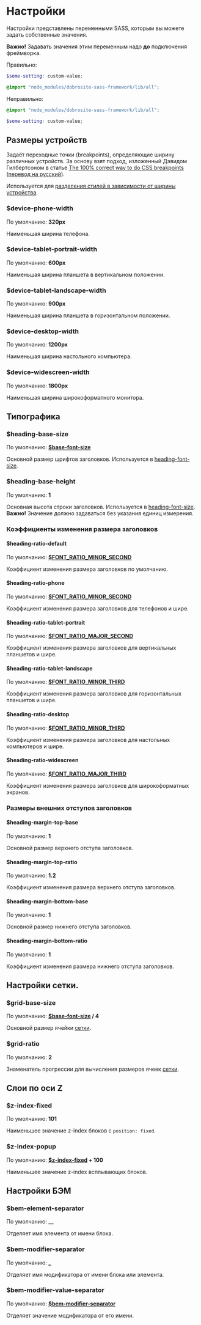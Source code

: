 # Настройки

Настройки представлены переменными SASS, которым вы можете задать собственные значения.

**Важно!** Задавать значения этим переменным надо **до** подключения фреймворка.

Правильно:

```scss
$some-setting: custom-value;

@import "node_modules/dobrosite-sass-framework/lib/all";
```

Неправильно:

```scss
@import "node_modules/dobrosite-sass-framework/lib/all";

$some-setting: custom-value;
```

## Размеры устройств

Задаёт переходные точки (breakpoints), определяющие ширину различных устройств. За основу взят
подход, изложенный Дэвидом Гилбертсоном в статье
[The 100% correct way to do CSS breakpoints](https://medium.com/p/88d6a5ba1862)
([перевод на русский](http://css-live.ru/articles-css/pravilnye-kontrolnye-tochki-v-css.html)).

Используется для [разделения стилей в зависимости от ширины
устройства](adaptive.ru.md#Определение-ширины-устройства).

### $device-phone-width

По умолчанию: **320px**

Наименьшая ширина телефона.

### $device-tablet-portrait-width

По умолчанию: **600px**
                    
Наименьшая ширина планшета в вертикальном положении.

### $device-tablet-landscape-width

По умолчанию: **900px**
                    
Наименьшая ширина планшета в горизонтальном положении.

### $device-desktop-width

По умолчанию: **1200px**
                     
Наименьшая ширина настольного компьютера.

### $device-widescreen-width

По умолчанию: **1800px**
                     
Наименьшая ширина широкоформатного монитора.


## Типографика

### $heading-base-size

По умолчанию: **[$base-font-size](http://compass-style.org/reference/compass/typography/vertical_rhythm/#const-base-font-size)**

Основной размер шрифтов заголовков. Используется в
[heading-font-size](typography.ru.md#heading-font-size). 

### $heading-base-height

По умолчанию: **1**

Основная высота строки заголовков. Используется в
[heading-font-size](typography.ru.md#heading-font-size). **Важно!** Значение должно задаваться без
указания единиц измерения.

### Коэффициенты изменения размера заголовков

#### $heading-ratio-default

По умолчанию: **[$FONT_RATIO_MINOR_SECOND](constants.ru.md#Коэффициенты-изменения-размера-шрифта)**

Коэффициент изменения размера заголовков по умолчанию.

#### $heading-ratio-phone

По умолчанию: **[$FONT_RATIO_MINOR_SECOND](constants.ru.md#Коэффициенты-изменения-размера-шрифта)**

Коэффициент изменения размера заголовков для телефонов и шире.

#### $heading-ratio-tablet-portrait

По умолчанию: **[$FONT_RATIO_MAJOR_SECOND](constants.ru.md#Коэффициенты-изменения-размера-шрифта)**

Коэффициент изменения размера заголовков для вертикальных планшетов и шире.

#### $heading-ratio-tablet-landscape

По умолчанию: **[$FONT_RATIO_MINOR_THIRD](constants.ru.md#Коэффициенты-изменения-размера-шрифта)**

Коэффициент изменения размера заголовков для горизонтальных планшетов и шире.

#### $heading-ratio-desktop

По умолчанию: **[$FONT_RATIO_MINOR_THIRD](constants.ru.md#Коэффициенты-изменения-размера-шрифта)**

Коэффициент изменения размера заголовков для настольных компьютеров и шире.

#### $heading-ratio-widescreen

По умолчанию: **[$FONT_RATIO_MAJOR_THIRD](constants.ru.md#Коэффициенты-изменения-размера-шрифта)**

Коэффициент изменения размера заголовков для широкоформатных экранов.


### Размеры внешних отступов заголовков

#### $heading-margin-top-base

По умолчанию: **1**

Основной размер верхнего отступа заголовков.

#### $heading-margin-top-ratio

По умолчанию: **1.2**

Коэффициент изменения размера верхнего отступа заголовков.

#### $heading-margin-bottom-base

По умолчанию: **1**

Основной размер нижнего отступа заголовков.

#### $heading-margin-bottom-ratio

По умолчанию: **1**

Коэффициент изменения размера нижнего отступа заголовков.


## Настройки сетки.

### $grid-base-size

По умолчанию: **[$base-font-size](http://compass-style.org/reference/compass/typography/vertical_rhythm/#const-base-font-size) / 4** 

Основной размер ячейки [сетки](grid.ru.md).

### $grid-ratio

По умолчанию: **2** 

Знаменатель прогрессии для вычисления размеров ячеек [сетки](grid.ru.md).


## Слои по оси Z

### $z-index-fixed

По умолчанию: **101** 

Наименьшее значение z-index блоков с `position: fixed`.

### $z-index-popup

По умолчанию: **[$z-index-fixed](#z-index-fixed) + 100**

Наименьшее значение z-index всплывающих блоков.


## Настройки БЭМ

### $bem-element-separator

По умолчанию: **__**

Отделяет имя элемента от имени блока.

### $bem-modifier-separator

По умолчанию: **_**

Отделяет имя модификатора от имени блока или элемента.

### $bem-modifier-value-separator

По умолчанию: **[$bem-modifier-separator](#bem-modifier-separator)**

Отделяет значение модификатора от его имени.
